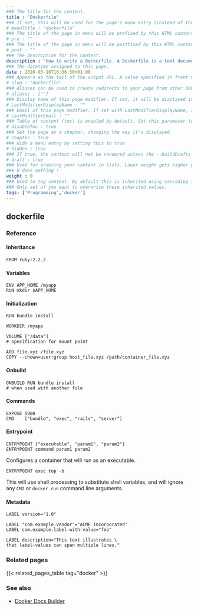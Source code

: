 ```yaml
---
### The title for the content.
title : "Dockerfile"
### If set, this will be used for the page's menu entry (instead of the `title` attribute)
# menuTitle : "dockerfile"
### The title of the page in menu will be prefixed by this HTML content
# pre : ""
### The title of the page in menu will be postfixed by this HTML content
# post : ""
### The description for the content.
description : "How to write a Dockerfile. A Dockerfile is a text document that contains all the commands a user could call on the command line to assemble an image."
### The datetime assigned to this page.
date : 2020-03-10T16:36:30+01:00
### Appears as the tail of the output URL. A value specified in front matter will override the segment of the URL based on the filename.
# slug : "dockerfile"
### Aliases can be used to create redirects to your page from other URLs.
# aliases : [""]
### Display name of this page modifier. If set, it will be displayed in the footer.
# LastModifierDisplayName : ""
### Email of this page modifier. If set with LastModifierDisplayName, it will be displayed in the footer
# LastModifierEmail : ""
### Table of content (toc) is enabled by default. Set this parameter to true to disable it.
# disableToc : true
### Set the page as a chapter, changing the way it's displayed
# chapter : true
### Hide a menu entry by setting this to true
# hidden : true
### If true, the content will not be rendered unless the --buildDrafts flag is passed to the hugo command.
# draft : true
### Used for ordering your content in lists. Lower weight gets higher precedence. So content with lower weight will come first.
### 0 does nothing !
weight : 0
### Used to tag content. By default this is inherited using cascading from _index.md files
### Only set of you want to overwrite these inherited values.
tags: ['Programming','docker']
---
```


## dockerfile

### Reference

#### Inheritance

```docker
FROM ruby:2.2.2
```

#### Variables

```docker
ENV APP_HOME /myapp
RUN mkdir $APP_HOME
```

#### Initialization

```docker
RUN bundle install
```

```docker
WORKDIR /myapp
```

```docker
VOLUME ["/data"]
# Specification for mount point
```

```docker
ADD file.xyz /file.xyz
COPY --chown=user:group host_file.xyz /path/container_file.xyz
```

#### Onbuild

```docker
ONBUILD RUN bundle install
# when used with another file
```

#### Commands

```docker
EXPOSE 5900
CMD    ["bundle", "exec", "rails", "server"]
```

#### Entrypoint

```docker
ENTRYPOINT ["executable", "param1", "param2"]
ENTRYPOINT command param1 param2
```

Configures a container that will run as an executable.

```docker
ENTRYPOINT exec top -b
```

This will use shell processing to substitute shell variables, and will ignore any `CMD` or `docker run` command line arguments.

#### Metadata

```docker
LABEL version="1.0"
```

```docker
LABEL "com.example.vendor"="ACME Incorporated"
LABEL com.example.label-with-value="foo"
```

```docker
LABEL description="This text illustrates \
that label-values can span multiple lines."
```

### Related pages

{{< related_pages_table tag="docker" >}}

### See also

* [Docker Docs Builder](https://docs.docker.com/engine/reference/builder)
